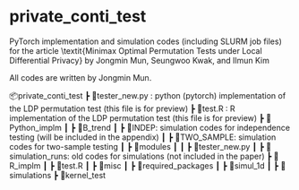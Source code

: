 # private_conti_test

PyTorch implementation and simulation codes (including SLURM job files) for the article
\textit{Minimax Optimal Permutation Tests under Local Differential Privacy}
by Jongmin Mun, Seungwoo Kwak, and Ilmun Kim

All codes are written by Jongmin Mun.

📦private_conti_test
 ┣ 📜tester_new.py : python (pytorch) implementation of the LDP permutation test (this file is for preview)
 ┣ 📜test.R : R implementation of the LDP permutation test (this file is for preview)
 ┣ 📂Python_implm
 ┃ ┣ 📂B_trend
 ┃ ┣ 📂INDEP: simulation codes for independence testing (will be included in the appendix)
 ┃ ┣ 📂TWO_SAMPLE: simulation codes for two-sample testing
 ┃ ┣ 📂modules
 ┃ ┃ ┣ 📜tester_new.py
 ┃ ┣ 📂simulation_runs: old codes for simulations (not included in the paper)
 ┣ 📂R_implm
 ┃ ┣ 📜test.R
 ┃ ┣ 📂misc
 ┃ ┣ 📂required_packages
 ┃ ┣ 📂simul_1d
 ┃ ┣ 📂simulations
 ┣ 📂kernel_test
 
